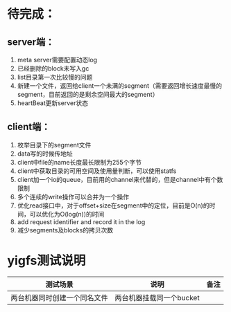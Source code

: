 # 待完成：
## server端：
1. meta server需要配置动态log
2. 已经删除的block未写入gc
3. list目录第一次比较慢的问题
4. 新建一个文件，返回给client一个未满的segment（需要返回增长速度最慢的segment，目前返回的是剩余空间最大的segment）
5. heartBeat更新server状态

## client端：
1. 枚举目录下的segment文件
2. data写的时候传地址
3. client中file的name长度最长限制为255个字节
4. client中获取目录的可用空间及使用量判断，可以使用statfs
5. client加一个io的queue，目前用的channel来代替的，但是channel中有个数限制
6. 多个连续的write操作可以合并为一个操作
7. 优化read接口中，对于offset+size在segment中的定位，目前是O(n)的时间，可以优化为O(log(n))的时间
8. add request identifier and record it in the log
9. 减少segments及blocks的拷贝次数


# yigfs测试说明
|            测试场景          |          说明         |      备注      |
| --------------------------- | --------------------- |----------------|      
| 两台机器同时创建一个同名文件  | 两台机器挂载同一个bucket|                 |

